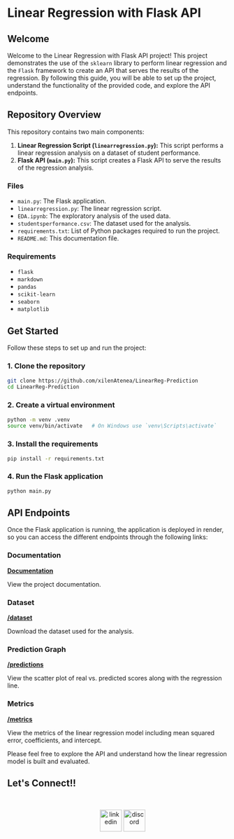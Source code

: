 # Linear Regression with Flask API

## Welcome
Welcome to the Linear Regression with Flask API project! This project demonstrates the use of the `sklearn` library to perform linear regression and the `Flask` framework to create an API that serves the results of the regression. By following this guide, you will be able to set up the project, understand the functionality of the provided code, and explore the API endpoints.

## Repository Overview
This repository contains two main components:
1. **Linear Regression Script (`linearregression.py`):** This script performs a linear regression analysis on a dataset of student performance.
2. **Flask API (`main.py`):** This script creates a Flask API to serve the results of the regression analysis.

### Files
- `main.py`: The Flask application.
- `linearregression.py`: The linear regression script.
- `EDA.ipynb`: The exploratory analysis of the used data.
- `studentsperformance.csv`: The dataset used for the analysis.
- `requirements.txt`: List of Python packages required to run the project.
- `README.md`: This documentation file.

### Requirements
- `flask`
- `markdown`
- `pandas`
- `scikit-learn`
- `seaborn`
- `matplotlib`

## Get Started
Follow these steps to set up and run the project:

### 1. Clone the repository
```bash
git clone https://github.com/xilenAtenea/LinearReg-Prediction
cd LinearReg-Prediction
```

### 2. Create a virtual environment

```bash
python -m venv .venv
source venv/bin/activate   # On Windows use `venv\Scripts\activate`

```

### 3. Install the requirements

```bash
pip install -r requirements.txt

```

### 4. Run the Flask application

```bash
python main.py

```

## API Endpoints

Once the Flask application is running, the application is deployed in render, so you can access the different endpoints through the following links:

### Documentation

[**Documentation**](https://linearreg-prediction.onrender.com/)

View the project documentation.

### Dataset

[**/dataset**](https://linearreg-prediction.onrender.com/dataset)

Download the dataset used for the analysis.

### Prediction Graph

[**/predictions**](https://linearreg-prediction.onrender.com/predictions)

View the scatter plot of real vs. predicted scores along with the regression line.

### Metrics

[**/metrics**](https://linearreg-prediction.onrender.com/metrics)

View the metrics of the linear regression model including mean squared error, coefficients, and intercept.

Please feel free to explore the API and understand how the linear regression model is built and evaluated.

## <b> Let's Connect!!</b>

<br>
<div align='left'>

<ul>

<!--icons and links-->
<p align="center">
<a href="https://www.linkedin.com/in/atenea-rojas" target="blank"><img align="center" src="https://user-images.githubusercontent.com/88904952/234979284-68c11d7f-1acc-4f0c-ac78-044e1037d7b0.png" alt="linkedin" height="50" width="50" /></a>
<!--<a href="" target="blank"><img align="center" src="https://user-images.githubusercontent.com/88904952/234981169-2dd1e58f-4b7e-468c-8213-034ba62156c3.png" alt="instagram" height="50" width="50" /></a>-->
<a href="https://discordapp.com/users/558813893422612541" target="blank"><img align="center" src="https://user-images.githubusercontent.com/88904952/234982627-019fd336-6248-453c-9b05-97c13fd1d207.png" alt="discord" height="50" width="50" /></a>
  
</p>



